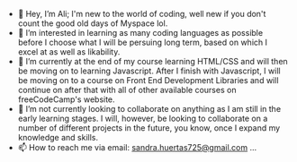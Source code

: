 - 👋 Hey, I’m Ali; I'm new to the world of coding, well new if you don't count the good old days of Myspace lol. 
- 👀 I’m interested in learning as many coding languages as possible before I choose what I will be persuing long term, based on which I excel at as well as likability. 
- 🌱 I’m currently at the end of my course learning HTML/CSS and will then be moving on to learning Javascript. After I finish with Javascript, I will be moving on to a course on Front End Development Libraries and will continue on after that with all of other available courses on freeCodeCamp's website. 
- 💞️ I’m not currently looking to collaborate on anything as I am still in the early learning stages. I will, however, be looking to collaborate on a number of different projects in the future, you know, once I expand my knowledge and skills. 
- 📫 How to reach me via email: sandra.huertas725@gmail.com ...

<!---
ahuertas725/ahuertas725 is a ✨ special ✨ repository because its `README.md` (this file) appears on your GitHub profile.
You can click the Preview link to take a look at your changes.
--->
